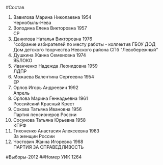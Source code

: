 #Состав
1. Вавилова Марина Николаевна 1954   
    Чернобыль-Нева
2. Володина Елена Викторовна 1957   
    СР
3. Данилова Наталья Викторовна 1976   
    "собрание избирателей по месту работы - коллектив ГБОУ ДОД Дом детского творчества Невского района СПб "Левобережный"
4. Душкина Жанна Семеновна 1974   
    ЯБЛОКО
5. Иванченко Надежда Леонидовна 1959   
    ЛДПР
6. Можаева Валентина Сергеевна 1954   
    ЕР
7. Орлов Игорь Андреевич 1992   
    Апрель
8. Орлова Марина Геннадьевна 1961   
    Российский Красный Крест
9. Сокова Татьяна Ивановна 1956   
    Партия пенсионеров России
10. Сосунова Татьяна Юрьевна 1958   
    КПРФ
11. Тихоненко Анастасия Алексеевна 1983   
    За женщин России
12. Чостович Жанна Игоревна 1968   
    ПАРТИЯ ЗА СПРАВЕДЛИВОСТЬ

#Выборы-2012
##Номер УИК
1264